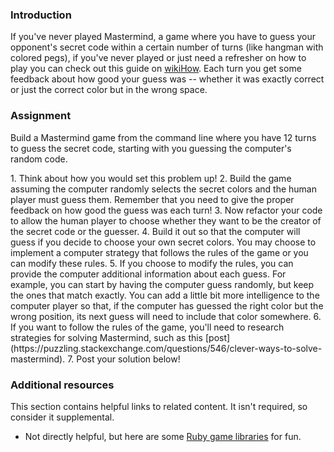 ### Introduction

If you've never played Mastermind, a game where you have to guess your opponent's secret code within a certain number of turns (like hangman with colored pegs), if you've never played or just need a refresher on how to play you can check out this guide on [wikiHow]((https://www.wikihow.com/Play-Mastermind)). Each turn you get some feedback about how good your guess was -- whether it was exactly correct or just the correct color but in the wrong space.

### Assignment

Build a Mastermind game from the command line where you have 12 turns to guess the secret code, starting with you guessing the computer's random code.

<div class="lesson-content__panel" markdown="1">
  1. Think about how you would set this problem up!
  2. Build the game assuming the computer randomly selects the secret colors and the human player must guess them.  Remember that you need to give the proper feedback on how good the guess was each turn!
  3. Now refactor your code to allow the human player to choose whether they want to be the creator of the secret code or the guesser.
  4. Build it out so that the computer will guess if you decide to choose your own secret colors.  You may choose to implement a computer strategy that follows the rules of the game or you can modify these rules.
  5. If you choose to modify the rules, you can provide the computer additional information about each guess.  For example, you can start by having the computer guess randomly, but keep the ones that match exactly.  You can add a little bit more intelligence to the computer player so that, if the computer has guessed the right color but the wrong position, its next guess will need to include that color somewhere.
  6. If you want to follow the rules of the game, you'll need to research strategies for solving Mastermind, such as this [post](https://puzzling.stackexchange.com/questions/546/clever-ways-to-solve-mastermind).
  7. Post your solution below!
</div>

### Additional resources

This section contains helpful links to related content. It isn't required, so consider it supplemental.

- Not directly helpful, but here are some [Ruby game libraries](https://www.ruby-toolbox.com/categories/game_libraries) for fun.
